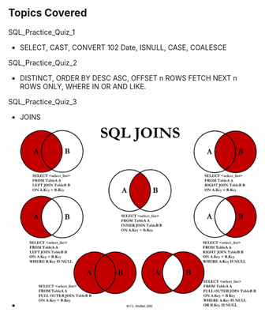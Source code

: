 <!-- Revision Section Starts -->
## Topics Covered
SQL_Practice_Quiz_1
* SELECT, CAST, CONVERT 102 Date, ISNULL, CASE, COALESCE

SQL_Practice_Quiz_2
* DISTINCT, ORDER BY DESC ASC, OFFSET n ROWS FETCH NEXT n ROWS ONLY, WHERE IN OR AND LIKE.

SQL_Practice_Quiz_3
* JOINS
* ![alt text](https://raw.githubusercontent.com/mommafish/BCG_Rise/main/2__SQL_Library/Screenshot%20Notes/JOINS%20Functions.png)
<!-- Revision Section Ends -->